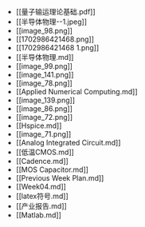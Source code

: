 - [[量子输运理论基础.pdf]]
- [[半导体物理--1.jpeg]]
- [[image_98.png]]
- [[1702986421468.png]]
- [[1702986421468 1.png]]
- [[半导体物理.md]]
- [[image_99.png]]
- [[image_141.png]]
- [[image_78.png]]
- [[Applied Numerical Computing.md]]
- [[image_139.png]]
- [[image_86.png]]
- [[image_72.png]]
- [[Hspice.md]]
- [[image_71.png]]
- [[Analog Integrated Circuit.md]]
- [[低温CMOS.md]]
- [[Cadence.md]]
- [[MOS Capacitor.md]]
- [[Previous Week Plan.md]]
- [[Week04.md]]
- [[latex符号.md]]
- [[产业报告.md]]
- [[Matlab.md]]
